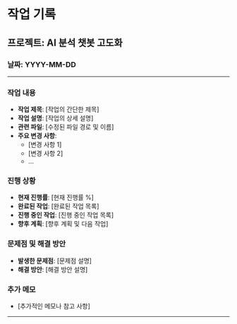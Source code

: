 # 작업 기록

## 프로젝트: AI 분석 챗봇 고도화

### 날짜: YYYY-MM-DD

---

### 작업 내용

- **작업 제목**: [작업의 간단한 제목]
- **작업 설명**: [작업의 상세 설명]
- **관련 파일**: [수정된 파일 경로 및 이름]
- **주요 변경 사항**:
  - [변경 사항 1]
  - [변경 사항 2]
  - ...

### 진행 상황

- **현재 진행률**: [현재 진행률 %]
- **완료된 작업**: [완료된 작업 목록]
- **진행 중인 작업**: [진행 중인 작업 목록]
- **향후 계획**: [향후 계획 및 다음 작업]

### 문제점 및 해결 방안

- **발생한 문제점**: [문제점 설명]
- **해결 방안**: [해결 방안 설명]

### 추가 메모

- [추가적인 메모나 참고 사항]

---
